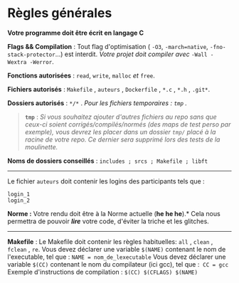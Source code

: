 # Règles générales

**Votre programme doit être écrit en langage C**

**Flags && Compilation** : Tout flag d'optimisation ( `-O3`, `-march=native`, `-fno-stack-protector`...) est interdit. *Votre projet doit compiler avec* `-Wall -Wextra -Werror`.

**Fonctions autorisées** : `read`, `write`, `malloc` _et_ `free`.

**Fichiers autorisés** : `Makefile` , `auteurs` , `Dockerfile` , `*.c` , `*.h` , `.git*`.

**Dossiers autorisés** : `*/*` . *Pour les fichiers temporaires : `tmp` .*

> **`tmp`** : *Si vous souhaitez ajouter d'autres fichiers au repo sans que ceux-ci soient corrigés/compilés/normés (des maps de test perso par exemple), vous devrez les placer dans un dossier `tmp/` placé à la racine de votre repo.
> Ce dernier sera supprimé lors des tests de la moulinette.*

**Noms de dossiers conseillés** : `includes ; srcs ; Makefile ; libft`

---

Le fichier `auteurs` doit contenir les logins des participants tels que :

```Unknown
login_1
login_2
```

**Norme :** Votre rendu doit être à la Norme actuelle (**he he he**).*
Cela nous permettra de pouvoir ***lire*** votre code, d'éviter la triche et les glitches.

---

**Makefile** : Le Makefile doit contenir les règles habituelles:  `all` , `clean` , `fclean` , `re`.
Vous devez déclarer une variable `$(NAME)` contenant le nom de l'executable, tel que : `NAME = nom_de_lexecutable`
Vous devez déclarer une variable `$(CC)` contenant le nom du compilateur (ici gcc), tel que :  `CC = gcc`
Exemple d'instructions de compilation :
`$(CC) $(CFLAGS) $(NAME)`
